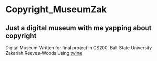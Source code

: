 # Copyright_MuseumZak

## Just a digital museum with me yapping about copyright

Digital Museum
Written for final project in CS200, Ball State University
Zakariah Reeves-Woods
Using [twine](http://twinery.org)

